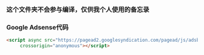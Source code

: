 ### 这个文件夹不会参与编译，仅供我个人使用的备忘录

### Google Adsense代码
```html
<script async src="https://pagead2.googlesyndication.com/pagead/js/adsbygoogle.js?client=ca-pub-9539803519556987"
     crossorigin="anonymous"></script>
```